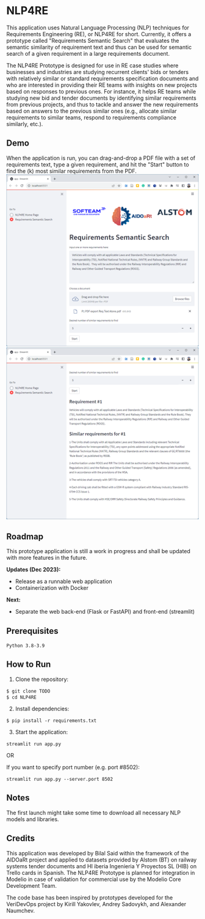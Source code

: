 # NLP4RE
This application uses Natural Language Processing (NLP) techniques for Requirements Engineering (RE), or NLP4RE for short. Currently, it offers a prototype called "Requirements Semantic Search" that evaluates the semantic similarity of requirement text and thus can be used for semantic search of a given requirement in a large requirements document.
    
The NLP4RE Prototype is designed for use in RE case studies where businesses and industries are studying recurrent clients' bids or tenders with relatively similar or standard requirements specification documents and who are interested in providing their RE teams with insights on new projects based on responses to previous ones.  For instance, it helps RE teams while studying new bid and tender documents by identifying similar requirements from previous projects, and thus to tackle and answer the new requirements based on answers to the previous similar ones (e.g., allocate similar requirements to similar teams, respond to requirements compliance similarly, etc.).

## Demo
When the application is run, you can drag-and-drop a PDF file with a set of requirements text, type a given requirement, and hit the "Start" button to find the (k) most similar requirements from the PDF.
![Demo UI](demo/app-ui-1.png)
![Demo UI](demo/app-ui-2.png)

## Roadmap
This prototype application is still a work in progress and shall be updated with more features in the future.        
    
**Updates (Dec 2023):**
- Release as a runnable web application
- Containerization with Docker
    
**Next:**
- Separate the web back-end (Flask or FastAPI) and front-end (streamlit)


## Prerequisites
```
Python 3.8-3.9
```

## How to Run

1. Clone the repository:
```
$ git clone TODO
$ cd NLP4RE
```

2. Install dependencies:
```
$ pip install -r requirements.txt
```

3. Start the application:
```
streamlit run app.py
```

OR 

If you want to specify port number (e.g. port #8502):
```
streamlit run app.py --server.port 8502
```

## Notes
The first launch might take some time to download all necessary NLP models and libraries.

## Credits        
This application was developed by Bilal Said within the framework of the AIDOaRt project and applied to datasets provided by Alstom (BT) on railway systems tender documents and HI iberia Ingenieria Y Proyectos SL (HIB) on Trello cards in Spanish. The NLP4RE Prototype is planned for integration in Modelio in case of validation for commercial use by the Modelio Core Development Team.
    
The code base has been inspired by prototypes developed for the VeriDevOps project by Kirill Yakovlev, Andrey Sadovykh, and Alexander Naumchev.
